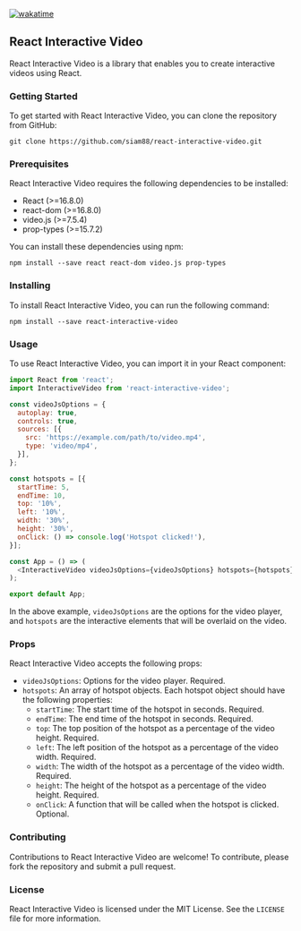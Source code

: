 [![wakatime](https://wakatime.com/badge/github/siam88/react-interactive-video.svg)](https://wakatime.com/badge/github/siam88/react-interactive-video)

## React Interactive Video

React Interactive Video is a library that enables you to create interactive videos using React.

### Getting Started

To get started with React Interactive Video, you can clone the repository from GitHub:

```
git clone https://github.com/siam88/react-interactive-video.git
```

### Prerequisites

React Interactive Video requires the following dependencies to be installed:

- React (>=16.8.0)
- react-dom (>=16.8.0)
- video.js (>=7.5.4)
- prop-types (>=15.7.2)

You can install these dependencies using npm:

```
npm install --save react react-dom video.js prop-types
```

### Installing

To install React Interactive Video, you can run the following command:

```
npm install --save react-interactive-video
```

### Usage

To use React Interactive Video, you can import it in your React component:

```javascript
import React from 'react';
import InteractiveVideo from 'react-interactive-video';

const videoJsOptions = {
  autoplay: true,
  controls: true,
  sources: [{
    src: 'https://example.com/path/to/video.mp4',
    type: 'video/mp4',
  }],
};

const hotspots = [{
  startTime: 5,
  endTime: 10,
  top: '10%',
  left: '10%',
  width: '30%',
  height: '30%',
  onClick: () => console.log('Hotspot clicked!'),
}];

const App = () => (
  <InteractiveVideo videoJsOptions={videoJsOptions} hotspots={hotspots} />
);

export default App;
```

In the above example, `videoJsOptions` are the options for the video player, and `hotspots` are the interactive elements that will be overlaid on the video.

### Props

React Interactive Video accepts the following props:

- `videoJsOptions`: Options for the video player. Required.
- `hotspots`: An array of hotspot objects. Each hotspot object should have the following properties:
  - `startTime`: The start time of the hotspot in seconds. Required.
  - `endTime`: The end time of the hotspot in seconds. Required.
  - `top`: The top position of the hotspot as a percentage of the video height. Required.
  - `left`: The left position of the hotspot as a percentage of the video width. Required.
  - `width`: The width of the hotspot as a percentage of the video width. Required.
  - `height`: The height of the hotspot as a percentage of the video height. Required.
  - `onClick`: A function that will be called when the hotspot is clicked. Optional.

### Contributing

Contributions to React Interactive Video are welcome! To contribute, please fork the repository and submit a pull request.

### License

React Interactive Video is licensed under the MIT License. See the `LICENSE` file for more information.
